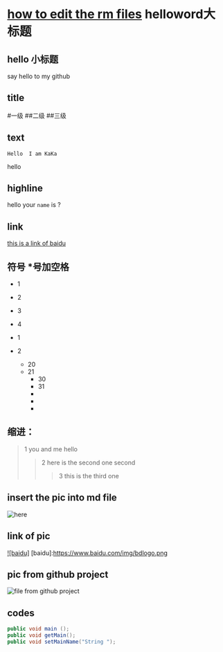[how to edit the rm files](http://blog.csdn.net/kaitiren/article/details/38513715)
helloword大标题
========================

hello 小标题
------------------------

say hello to my github

title
-------------------------
#一级
##二级
##三级

text
-------------------------
    Hello  I am KaKa
hello

highline
--------------------------
hello your `name` is ?

link
---------------------
[this is a link of baidu](https://www.baidu.com/ "go to baidu.com now")

符号 *号加空格 
--------------
* 1
* 2
* 3
* 4

* 1
* 2
  * 20
  * 21
    * 30
    * 31
    * 
    * 
    * 


缩进：
--------------
>1 you and me
  hello
>>2 here is the second one
second
>>>3 this is the third one 


insert the pic into md file
------------------------
![](http://img.pconline.com.cn/images/upload/upc/tx/wallpaper/1205/16/c0/11633601_1337129740791_800x600.jpg "here")

link of pic
-------------------------------------------
[![baidu]](https://www.baidu.com/)
[baidu]:https://www.baidu.com/img/bdlogo.png

pic from github project
----------------------------
![](https://github.com/androidKaKa/awesome-android-ui/blob/master/art/MaterialDesignLibrary14.png "file from github project")

codes  
----------------------------------
```java 
public void main ();
public void getMain();
public void setMainName("String "); 
```

 
